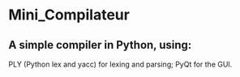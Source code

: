 # Mini_Compilateur

## A simple compiler in Python, using:
  PLY (Python lex and yacc) for lexing and parsing;
  PyQt for the GUI.
